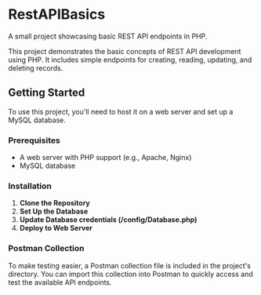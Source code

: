 # RestAPIBasics
 A small project showcasing basic REST API endpoints in PHP.

This project demonstrates the basic concepts of REST API development using PHP. It includes simple endpoints for creating, reading, updating, and deleting records.

## Getting Started

To use this project, you'll need to host it on a web server and set up a MySQL database.

### Prerequisites

- A web server with PHP support (e.g., Apache, Nginx)
- MySQL database

### Installation
1. **Clone the Repository**
2. **Set Up the Database**
3. **Update Database credentials (/config/Database.php)**
4. **Deploy to Web Server**

### Postman Collection
To make testing easier, a Postman collection file is included in the project's directory. You can import this collection into Postman to quickly access and test the available API endpoints.

